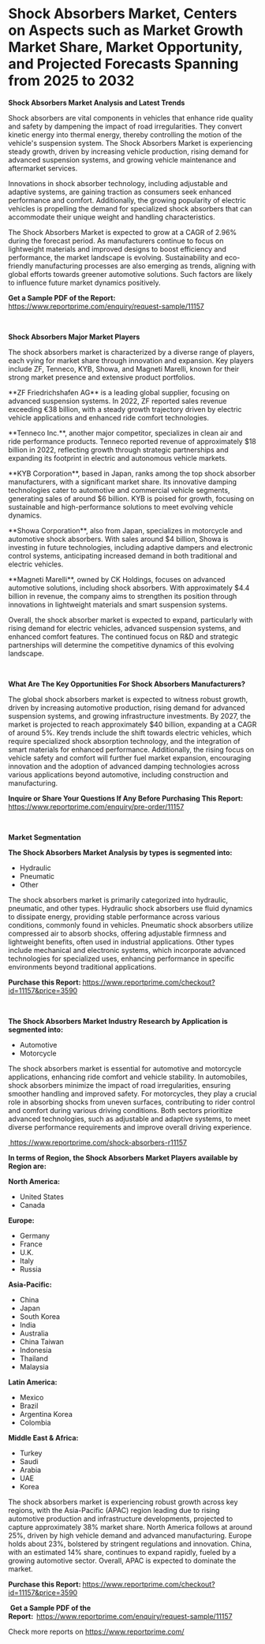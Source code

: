 <p><h1>Shock Absorbers Market, Centers on Aspects such as Market Growth Market Share, Market Opportunity, and Projected Forecasts Spanning from 2025 to 2032</h1></p><p><strong>Shock Absorbers Market Analysis and Latest Trends</strong></p>
<p><p>Shock absorbers are vital components in vehicles that enhance ride quality and safety by dampening the impact of road irregularities. They convert kinetic energy into thermal energy, thereby controlling the motion of the vehicle's suspension system. The Shock Absorbers Market is experiencing steady growth, driven by increasing vehicle production, rising demand for advanced suspension systems, and growing vehicle maintenance and aftermarket services. </p><p>Innovations in shock absorber technology, including adjustable and adaptive systems, are gaining traction as consumers seek enhanced performance and comfort. Additionally, the growing popularity of electric vehicles is propelling the demand for specialized shock absorbers that can accommodate their unique weight and handling characteristics. </p><p>The Shock Absorbers Market is expected to grow at a CAGR of 2.96% during the forecast period. As manufacturers continue to focus on lightweight materials and improved designs to boost efficiency and performance, the market landscape is evolving. Sustainability and eco-friendly manufacturing processes are also emerging as trends, aligning with global efforts towards greener automotive solutions. Such factors are likely to influence future market dynamics positively.</p></p>
<p><strong>Get a Sample PDF of the Report:&nbsp;</strong> <a href="https://www.reportprime.com/enquiry/request-sample/11157?utm_campaign=3455&utm_medium=2&utm_source=Github&utm_content=ia&utm_term=20032025&utm_id=shock-absorbers">https://www.reportprime.com/enquiry/request-sample/11157</a></p>
<p>&nbsp;</p>
<p><strong>Shock Absorbers Major Market Players</strong></p>
<p><p>The shock absorbers market is characterized by a diverse range of players, each vying for market share through innovation and expansion. Key players include ZF, Tenneco, KYB, Showa, and Magneti Marelli, known for their strong market presence and extensive product portfolios.</p><p>**ZF Friedrichshafen AG** is a leading global supplier, focusing on advanced suspension systems. In 2022, ZF reported sales revenue exceeding €38 billion, with a steady growth trajectory driven by electric vehicle applications and enhanced ride comfort technologies.</p><p>**Tenneco Inc.**, another major competitor, specializes in clean air and ride performance products. Tenneco reported revenue of approximately $18 billion in 2022, reflecting growth through strategic partnerships and expanding its footprint in electric and autonomous vehicle markets.</p><p>**KYB Corporation**, based in Japan, ranks among the top shock absorber manufacturers, with a significant market share. Its innovative damping technologies cater to automotive and commercial vehicle segments, generating sales of around $6 billion. KYB is poised for growth, focusing on sustainable and high-performance solutions to meet evolving vehicle dynamics.</p><p>**Showa Corporation**, also from Japan, specializes in motorcycle and automotive shock absorbers. With sales around $4 billion, Showa is investing in future technologies, including adaptive dampers and electronic control systems, anticipating increased demand in both traditional and electric vehicles.</p><p>**Magneti Marelli**, owned by CK Holdings, focuses on advanced automotive solutions, including shock absorbers. With approximately $4.4 billion in revenue, the company aims to strengthen its position through innovations in lightweight materials and smart suspension systems.</p><p>Overall, the shock absorber market is expected to expand, particularly with rising demand for electric vehicles, advanced suspension systems, and enhanced comfort features. The continued focus on R&D and strategic partnerships will determine the competitive dynamics of this evolving landscape.</p></p>
<p>&nbsp;</p>
<p><strong>What Are The Key Opportunities For Shock Absorbers Manufacturers?</strong></p>
<p><p>The global shock absorbers market is expected to witness robust growth, driven by increasing automotive production, rising demand for advanced suspension systems, and growing infrastructure investments. By 2027, the market is projected to reach approximately $40 billion, expanding at a CAGR of around 5%. Key trends include the shift towards electric vehicles, which require specialized shock absorption technology, and the integration of smart materials for enhanced performance. Additionally, the rising focus on vehicle safety and comfort will further fuel market expansion, encouraging innovation and the adoption of advanced damping technologies across various applications beyond automotive, including construction and manufacturing.</p></p>
<p><strong>Inquire or Share Your Questions If Any Before Purchasing This Report:</strong> <a href="https://www.reportprime.com/enquiry/pre-order/11157?utm_campaign=3455&utm_medium=2&utm_source=Github&utm_content=ia&utm_term=20032025&utm_id=shock-absorbers">https://www.reportprime.com/enquiry/pre-order/11157</a></p>
<p>&nbsp;</p>
<p><strong>Market Segmentation</strong></p>
<p><strong>The Shock Absorbers Market Analysis by types is segmented into:</strong></p>
<p><ul><li>Hydraulic</li><li>Pneumatic</li><li>Other</li></ul></p>
<p><p>The shock absorbers market is primarily categorized into hydraulic, pneumatic, and other types. Hydraulic shock absorbers use fluid dynamics to dissipate energy, providing stable performance across various conditions, commonly found in vehicles. Pneumatic shock absorbers utilize compressed air to absorb shocks, offering adjustable firmness and lightweight benefits, often used in industrial applications. Other types include mechanical and electronic systems, which incorporate advanced technologies for specialized uses, enhancing performance in specific environments beyond traditional applications.</p></p>
<p><strong>Purchase this Report:&nbsp;</strong><a href="https://www.reportprime.com/checkout?id=11157&price=3590&utm_campaign=3455&utm_medium=2&utm_source=Github&utm_content=ia&utm_term=20032025&utm_id=shock-absorbers">https://www.reportprime.com/checkout?id=11157&price=3590</a></p>
<p>&nbsp;</p>
<p><strong>The Shock Absorbers Market Industry Research by Application is segmented into:</strong></p>
<p><ul><li>Automotive</li><li>Motorcycle</li></ul></p>
<p><p>The shock absorbers market is essential for automotive and motorcycle applications, enhancing ride comfort and vehicle stability. In automobiles, shock absorbers minimize the impact of road irregularities, ensuring smoother handling and improved safety. For motorcycles, they play a crucial role in absorbing shocks from uneven surfaces, contributing to rider control and comfort during various driving conditions. Both sectors prioritize advanced technologies, such as adjustable and adaptive systems, to meet diverse performance requirements and improve overall driving experience.</p></p>
<p><a href="https://www.reportprime.com/shock-absorbers-r11157?utm_campaign=3455&utm_medium=2&utm_source=Github&utm_content=ia&utm_term=20032025&utm_id=shock-absorbers">&nbsp;https://www.reportprime.com/shock-absorbers-r11157</a></p>
<p><strong>In terms of Region, the Shock Absorbers Market Players available by Region are:</strong></p>
<p>
    <p> <strong> North America: </strong>
        <ul>
            <li>United States</li>
            <li>Canada</li>
        </ul>
        </p> 
    <p> <strong> Europe: </strong>
        <ul>
            <li>Germany</li>
            <li>France</li>
            <li>U.K.</li>
            <li>Italy</li>
            <li>Russia</li>
        </ul>
        </p> 
    <p> <strong> Asia-Pacific: </strong>
        <ul>
            <li>China</li>
            <li>Japan</li>
            <li>South Korea</li>
            <li>India</li>
            <li>Australia</li>
            <li>China Taiwan</li>
            <li>Indonesia</li>
            <li>Thailand</li>
            <li>Malaysia</li>
        </ul>
        </p> 
    <p> <strong> Latin America: </strong>
        <ul>
            <li>Mexico</li>
            <li>Brazil</li>
            <li>Argentina Korea</li>
            <li>Colombia</li>
        </ul>
        </p> 
    <p> <strong> Middle East & Africa: </strong>
        <ul>
            <li>Turkey</li>
            <li>Saudi</li>
            <li>Arabia</li>
            <li>UAE</li>
            <li>Korea</li>
        </ul>
    </p>
    </p>
<p><p>The shock absorbers market is experiencing robust growth across key regions, with the Asia-Pacific (APAC) region leading due to rising automotive production and infrastructure developments, projected to capture approximately 38% market share. North America follows at around 25%, driven by high vehicle demand and advanced manufacturing. Europe holds about 23%, bolstered by stringent regulations and innovation. China, with an estimated 14% share, continues to expand rapidly, fueled by a growing automotive sector. Overall, APAC is expected to dominate the market.</p></p>
<p><strong>Purchase this Report: </strong><a href="https://www.reportprime.com/checkout?id=11157&price=3590&utm_campaign=3455&utm_medium=2&utm_source=Github&utm_content=ia&utm_term=20032025&utm_id=shock-absorbers">https://www.reportprime.com/checkout?id=11157&price=3590</a></p>
<p>&nbsp;<strong>Get a Sample PDF of the Report:&nbsp;&nbsp;</strong><a href="https://www.reportprime.com/enquiry/request-sample/11157?utm_campaign=3455&utm_medium=2&utm_source=Github&utm_content=ia&utm_term=20032025&utm_id=shock-absorbers">https://www.reportprime.com/enquiry/request-sample/11157</a></p>
<p><strong></strong></p>
<p>Check more reports on <a href="https://www.reportprime.com/?utm_campaign=3455&utm_medium=2&utm_source=Github&utm_content=ia&utm_term=20032025&utm_id=shock-absorbers">https://www.reportprime.com/</a></p>